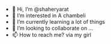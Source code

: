 - 👋 Hi, I’m @shaheryarat
- 👀 I’m interested in A chambeli
- 🌱 I’m currently learning a lot of things
- 💞️ I’m looking to collaborate on ...
- 📫 How to reach me? via my girl

<!---
shaheryarat/shaheryarat is a ✨ special ✨ repository because its `README.md` (this file) appears on your GitHub profile.
You can click the Preview link to take a look at your changes.
--->
